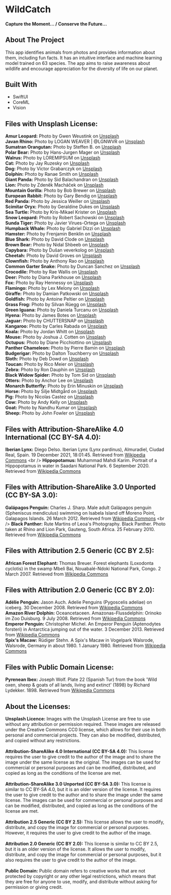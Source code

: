# WildCatch
#### Capture the Moment... / Conserve the Future...

## About The Project
This app identifies animals from photos and provides information about them, including fun facts. It has an intuitive interface and machine learning model trained on 63 species. The app aims to raise awareness about wildlife and encourage appreciation for the diversity of life on our planet.

## Built With

* SwiftUI
* CoreML
* Vision

## Files with Unsplash License: <br />
**Amur Leopard:** Photo by Gwen Weustink on [Unsplash]( https://unsplash.com/photos/I3C1sSXj1i8?utm_source=unsplash&utm_medium=referral&utm_content=creditShareLink) <br /> 
**Javan Rhino:** Photo by LOGAN WEAVER | @LGNWVR on [Unsplash]( https://unsplash.com/photos/dj_46kowMqc?utm_source=unsplash&utm_medium=referral&utm_content=creditShareLink) <br />
**Sumatran Orangutan:** Photo by Steffen B. on [Unsplash]( https://unsplash.com/photos/8uAUM_pod4g?utm_source=unsplash&utm_medium=referral&utm_content=creditShareLink) <br />
**Polar Bear:** Photo by Hans-Jurgen Mager on [Unsplash]( https://unsplash.com/photos/KgRKlQXmHR0?utm_source=unsplash&utm_medium=referral&utm_content=creditShareLink) <br />
**Walrus:** Photo by LOREMIPSUM on [Unsplash]( https://unsplash.com/photos/h13Y8vyIXNU?utm_source=unsplash&utm_medium=referral&utm_content=creditShareLink) <br />
**Cat:** Photo by Jay Ruzesky on [Unsplash]( https://unsplash.com/photos/gKXKBY-C-Dk?utm_source=unsplash&utm_medium=referral&utm_content=creditShareLink) <br />
**Dog:** Photo by Victor Grabarczyk on [Unsplash]( https://unsplash.com/photos/N04FIfHhv_k?utm_source=unsplash&utm_medium=referral&utm_content=creditShareLink) <br />
**Dolphin:** Photo by Ranae Smith on [Unsplash]( https://unsplash.com/photos/fgKEqVzX5zM?utm_source=unsplash&utm_medium=referral&utm_content=creditShareLink) <br />
**Giant Panda:** Photo by Sid Balachandran on [Unsplash]( https://unsplash.com/photos/_9a-3NO5KJE?utm_source=unsplash&utm_medium=referral&utm_content=creditShareLink) <br />
**Lion:** Photo by Zdeněk Macháček on [Unsplash]( https://unsplash.com/photos/UxHol6SwLyM?utm_source=unsplash&utm_medium=referral&utm_content=creditShareLink) <br />
**Mountain Gorilla:** Photo by Bob Brewer on [Unsplash]( https://unsplash.com/photos/lV5PT7R-RuE?utm_source=unsplash&utm_medium=referral&utm_content=creditShareLink) <br />
**European Rabbit:** Photo by Gary Bendig on [Unsplash]( https://unsplash.com/photos/KvHT4dltPEQ?utm_source=unsplash&utm_medium=referral&utm_content=creditShareLink) <br />
**Red Panda:** Photo by Jessica Weiller on [Unsplash]( https://unsplash.com/photos/GAw5wFLVWVo?utm_source=unsplash&utm_medium=referral&utm_content=creditShareLink) <br />
**Scimitar Oryx:** Photo by Geraldine Dukes on [Unsplash]( https://unsplash.com/photos/35vA1XWe-BM?utm_source=unsplash&utm_medium=referral&utm_content=creditShareLink) <br />
**Sea Turtle:** Photo by Kris-Mikael Krister on [Unsplash]( https://unsplash.com/photos/aGihPIbrtVE?utm_source=unsplash&utm_medium=referral&utm_content=creditShareLink) <br />
**Snow Leopard:** Photo by Robert Sachowski on [Unsplash]( https://unsplash.com/photos/HFIvhaOcHVA?utm_source=unsplash&utm_medium=referral&utm_content=creditShareLink) <br />
**Sunda Tiger:** Photo by Javier Virues-Ortega on [Unsplash]( https://unsplash.com/photos/xWg2JqRmitI?utm_source=unsplash&utm_medium=referral&utm_content=creditShareLink) <br />
**Humpback Whale:** Photo by Gabriel Dizzi on [Unsplash]( https://unsplash.com/photos/WPXxp36tkHQ?utm_source=unsplash&utm_medium=referral&utm_content=creditShareLink) <br />
**Hamster:** Photo by Frenjamin Benklin on [Unsplash]( https://unsplash.com/photos/KIXHGKPswE0?utm_source=unsplash&utm_medium=referral&utm_content=creditShareLink) <br />
**Blue Shark:** Photo by David Clode on [Unsplash]( https://unsplash.com/photos/o3r7oVPZnZI?utm_source=unsplash&utm_medium=referral&utm_content=creditShareLink) <br />
**Brown Bear:** Photo by Nidal Shbeeb on [Unsplash]( https://unsplash.com/photos/iT9Axx176qw?utm_source=unsplash&utm_medium=referral&utm_content=creditShareLink) <br />
**Capybara:** Photo by Dušan veverkolog on [Unsplash]( https://unsplash.com/photos/yObnHvuwkiY?utm_source=unsplash&utm_medium=referral&utm_content=creditShareLink) <br />
**Cheetah:** Photo by David Groves on [Unsplash]( https://unsplash.com/photos/bcJUbYd5gTo?utm_source=unsplash&utm_medium=referral&utm_content=creditShareLink) <br />
**Clownfish:** Photo by Anthony Rao on [Unsplash]( https://unsplash.com/photos/MXj8mrLXWKY?utm_source=unsplash&utm_medium=referral&utm_content=creditShareLink) <br />
**Common Garter Snake:** Photo by Duncan Sanchez on [Unsplash]( https://unsplash.com/photos/l6aAMUH_oW8?utm_source=unsplash&utm_medium=referral&utm_content=creditShareLink) <br />
**Crocodile:** Photo by Rae Wallis on [Unsplash]( https://unsplash.com/photos/0P0_fMu-XFs?utm_source=unsplash&utm_medium=referral&utm_content=creditShareLink) <br />
**Deer:** Photo by Diana Parkhouse on [Unsplash]( https://unsplash.com/photos/Y7mzlRgkF4I?utm_source=unsplash&utm_medium=referral&utm_content=creditShareLink) <br />
**Fox:** Photo by Ray Hennessy on [Unsplash]( https://unsplash.com/photos/xUUZcpQlqpM?utm_source=unsplash&utm_medium=referral&utm_content=creditShareLink) <br />
**Flamingo:** Photo by Lex Melony on [Unsplash]( https://unsplash.com/photos/5JB_c7BAdvM?utm_source=unsplash&utm_medium=referral&utm_content=creditShareLink) <br />
**Giraffe:** Photo by Damian Patkowski on [Unsplash]( https://unsplash.com/photos/JRjod5VG0V0?utm_source=unsplash&utm_medium=referral&utm_content=creditShareLink) <br />
**Goldfish:** Photo by Antoine Peltier on [Unsplash]( https://unsplash.com/photos/nz2hUsnlyLc?utm_source=unsplash&utm_medium=referral&utm_content=creditShareLink) <br />
**Grass Frog:** Photo by Silvan Rüegg on [Unsplash]( https://unsplash.com/photos/BYdJ_aneCeo?utm_source=unsplash&utm_medium=referral&utm_content=creditShareLink) <br />
**Green Iguana:** Photo by Daniela Turcanu on [Unsplash]( https://unsplash.com/photos/K8eHnMFG1Zc?utm_source=unsplash&utm_medium=referral&utm_content=creditShareLink) <br />
**Hyena:** Photo by James Botes on [Unsplash]( https://unsplash.com/photos/HZvF_ZKSSWA?utm_source=unsplash&utm_medium=referral&utm_content=creditShareLink) <br />
**Jaguar:** Photo by CHUTTERSNAP on [Unsplash]( https://unsplash.com/photos/MpxAiNDevjU?utm_source=unsplash&utm_medium=referral&utm_content=creditShareLink) <br />
**Kangaroo:** Photo by Carles Rabada on [Unsplash]( https://unsplash.com/photos/v3v6uz-n-pQ?utm_source=unsplash&utm_medium=referral&utm_content=creditShareLink) <br />
**Koala:** Photo by Jordan Whitt on [Unsplash]( https://unsplash.com/photos/EerxztHCjM8?utm_source=unsplash&utm_medium=referral&utm_content=creditShareLink) <br />
**Mouse:** Photo by Joshua J. Cotten on [Unsplash]( https://unsplash.com/photos/CvuYZA8fsxU?utm_source=unsplash&utm_medium=referral&utm_content=creditShareLink) <br />
**Octupus:** Photo by Diane Picchiottino on [Unsplash]( https://unsplash.com/photos/dW0gfo__uU8?utm_source=unsplash&utm_medium=referral&utm_content=creditShareLink) <br />
**Panther Chameleon:** Photo by Pierre Bamin on [Unsplash]( https://unsplash.com/photos/eh_Q3gHA8gM?utm_source=unsplash&utm_medium=referral&utm_content=creditShareLink) <br />
**Budgerigar:** Photo by Dalton Touchberry on [Unsplash]( https://unsplash.com/photos/yWfdhaqSAEo?utm_source=unsplash&utm_medium=referral&utm_content=creditShareLink) <br />
**Sloth:** Photo by Deb Dowd on [Unsplash]( https://unsplash.com/photos/Tw8yUiNvwnc?utm_source=unsplash&utm_medium=referral&utm_content=creditShareLink) <br />
**Toucan:** Photo by Rico Meier on [Unsplash]( https://unsplash.com/photos/pmQRO5YcKCk?utm_source=unsplash&utm_medium=referral&utm_content=creditShareLink) <br />
**Zebra:** Photo by Ron Dauphin on [Unsplash]( https://unsplash.com/photos/k-8-eX4Y3no?utm_source=unsplash&utm_medium=referral&utm_content=creditShareLink) <br />
**Black Widow Spider:** Photo by Tom Sid on [Unsplash]( https://unsplash.com/photos/-9W8G_O4w8g?utm_source=unsplash&utm_medium=referral&utm_content=creditShareLink) <br />
**Otters:** Photo by Anchor Lee on [Unsplash]( https://unsplash.com/photos/pk7YVlj6o2o?utm_source=unsplash&utm_medium=referral&utm_content=creditShareLink) <br />
**Monarch Butterfly:** Photo by Erin Minuskin on [Unsplash]( https://unsplash.com/photos/LGaneK6yG9M?utm_source=unsplash&utm_medium=referral&utm_content=creditShareLink) <br />
**Horse:** Photo by Silje Midtgård on [Unsplash]( https://unsplash.com/photos/0F9oVQ3x2ak?utm_source=unsplash&utm_medium=referral&utm_content=creditShareLink) <br />
**Pig:** Photo by Nicolas Castez on [Unsplash]( https://unsplash.com/photos/5APBLfC2hUs?utm_source=unsplash&utm_medium=referral&utm_content=creditShareLink) <br />
**Cow:** Photo by Andy Kelly on [Unsplash]( https://unsplash.com/photos/5APBLfC2hUs?utm_source=unsplash&utm_medium=referral&utm_content=creditShareLink) <br />
**Goat:** Photo by Nandhu Kumar on [Unsplash]( https://unsplash.com/photos/jAMcUbsTvWE?utm_source=unsplash&utm_medium=referral&utm_content=creditShareLink) <br />
**Sheep:** Photo by John Fowler on [Unsplash]( https://unsplash.com/photos/jmYJBQXvLNI?utm_source=unsplash&utm_medium=referral&utm_content=creditShareLink) <br />

## Files with Attribution-ShareAlike 4.0 International (CC BY-SA 4.0): <br />
**Iberian Lynx:** Diego Delso. Iberian Lynx (Lynx pardinus), Almuradiel, Ciudad Real, Spain. 19 December 2021, 18:01:45. Retrieved from [Wikipedia Commons]( https://commons.wikimedia.org/wiki/File:Lince_ibérico_(Lynx_pardinus),_Almuradiel,_Ciudad_Real,_España,_2021-12-19,_DD_07.jpg) <br />
**Hippopotamus:** Muhammad Mahdi Karim. Portrait of a Hippopotamus in water in Saadani National Park. 6 September 2020. Retrieved from [Wikipedia Commons]( https://commons.wikimedia.org/wiki/File:Portrait_Hippopotamus_in_the_water.jpg#/media/File:Portrait_Hippopotamus_in_the_water.jpg) <br />

## Files with Attribution-ShareAlike 3.0 Unported (CC BY-SA 3.0): <br />
**Galápagos Penguin:** Charles J. Sharp. Male adult Galápagos penguin (Spheniscus mendiculus) swimming on Isabela Island off Moreno Point, Galapagos Islands. 26 March 2012. Retrieved from [Wikipedia Commons](https://en.wikipedia.org/wiki/File:Galápagos_penguin_(Spheniscus_mendiculus)_male.jpg) <br />
**Black Panther:** Rute Martins of Leoa's Photography. Black Panther. Photo taken at Rhino and Lion Park, Gauteng, South Africa. 25 February 2010. Retrieved from [Wikipedia Commons]( https://commons.wikimedia.org/wiki/File:Black_Panther.JPG#/media/File:Black_Panther.JPG) <br />

## Files with Attribution 2.5 Generic (CC BY 2.5): <br />
**African Forest Elephant:** Thomas Breuer. Forest elephants (Loxodonta cyclotis) in the swamp Mbeli Bai, Nouabalé-Ndoki National Park, Congo. 2 March 2007. Retrieved from [Wikipedia Commons]( https://commons.wikimedia.org/wiki/File:Loxodontacyclotis.jpg#/media/File:Loxodontacyclotis.jpg) <br />

## Files with Attribution 2.0 Generic (CC BY 2.0): <br />
**Adélie Penguin:** Jason Auch. Adelie Penguins (Pygoscelis adeliae) on iceberg. 30 December 2008. Retrieved from [Wikipedia Commons]( https://commons.wikimedia.org/wiki/File:Adelie_Penguins_on_iceberg.jpg#/media/File:Adelie_Penguins_on_iceberg.jpg) <br />
**Amazon River Dolphin:** Oceancetaceen. Amazonas-Flussdelphin: Orinoko im Zoo Duisburg. 9 July 2008. Retrieved from [Wikipedia Commons]( https://commons.wikimedia.org/wiki/File:Amazonas-Flussdelfin_Orinoko3.jpg#/media/File:Amazonas-Flussdelfin_Orinoko3.jpg) <br />
**Emperor Penguin:** Christopher Michel. An Emperor Penguin (Aptenodytes forsteri) in Antarctica jumping out of the water. 3 December 2013. Retrieved from [Wikipedia Commons]( https://commons.wikimedia.org/wiki/File:Penguin_in_Antarctica_jumping_out_of_the_water.jpg#/media/File:Penguin_in_Antarctica_jumping_out_of_the_water.jpg) <br />
**Spix's Macaw:** Rüdiger Stehn. A Spix's Macaw in Vogelpark Walsrode, Walsrode, Germany in about 1980. 1 January 1980. Retrieved from [Wikipedia Commons]( https://commons.wikimedia.org/wiki/File:Cyanopsitta_spixii_-Vogelpark_Walsrode,_Walsrode,_Germany-1980.jpg#/media/File:Cyanopsitta_spixii_-Vogelpark_Walsrode,_Walsrode,_Germany-1980.jpg) <br />

## Files with Public Domain License: <br />
**Pyrenean Ibex:** Joseph Wolf. Plate 22 (Spanish Tur) from the book 'Wild oxen, sheep & goats of all lands, living and extinct' (1898) by Richard Lydekker. 1898. Retrieved from [Wikipedia Commons]( https://commons.wikimedia.org/wiki/File:Pyrenean_Ibex.png) <br />


## About the Licenses:
**Unsplash Licence:** Images with the Unsplash License are free to use without any attribution or permission required. These images are released under the Creative Commons CC0 license, which allows for their use in both personal and commercial projects. They can also be modified, distributed, and copied without any restrictions. <br />  <br /> 
**Attribution-ShareAlike 4.0 International (CC BY-SA 4.0):** This license requires the user to give credit to the author of the image and to share the image under the same license as the original. The images can be used for commercial or personal purposes and can be modified, distributed, and copied as long as the conditions of the license are met. <br />  <br /> 
**Attribution-ShareAlike 3.0 Unported (CC BY-SA 3.0):** This license is similar to CC BY-SA 4.0, but it is an older version of the license. It requires the user to give credit to the author and to share the image under the same license. The images can be used for commercial or personal purposes and can be modified, distributed, and copied as long as the conditions of the license are met. <br />  <br /> 
**Attribution 2.5 Generic (CC BY 2.5):** This license allows the user to modify, distribute, and copy the image for commercial or personal purposes. However, it requires the user to give credit to the author of the image. <br />  <br /> 
**Attribution 2.0 Generic (CC BY 2.0):** This license is similar to CC BY 2.5, but it is an older version of the license. It allows the user to modify, distribute, and copy the image for commercial or personal purposes, but it also requires the user to give credit to the author of the image. <br />  <br /> 
**Public Domain:** Public domain refers to creative works that are not protected by copyright or any other legal restrictions, which means that they are free for anyone to use, modify, and distribute without asking for permission or giving credit. <br />  <br /> 
